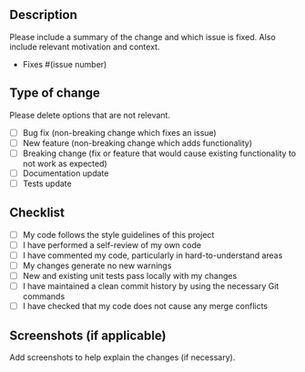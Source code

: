 ## Description

Please include a summary of the change and which issue is fixed. Also include relevant motivation and context.

- Fixes #(issue number)

## Type of change

Please delete options that are not relevant.

- [ ] Bug fix (non-breaking change which fixes an issue)
- [ ] New feature (non-breaking change which adds functionality)
- [ ] Breaking change (fix or feature that would cause existing functionality to not work as expected)
- [ ] Documentation update
- [ ] Tests update

## Checklist

- [ ] My code follows the style guidelines of this project
- [ ] I have performed a self-review of my own code
- [ ] I have commented my code, particularly in hard-to-understand areas
- [ ] My changes generate no new warnings
- [ ] New and existing unit tests pass locally with my changes
- [ ] I have maintained a clean commit history by using the necessary Git commands
- [ ] I have checked that my code does not cause any merge conflicts

## Screenshots (if applicable)

Add screenshots to help explain the changes (if necessary).